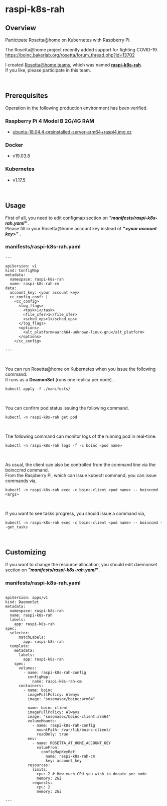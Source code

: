 # raspi-k8s-rah
## Overview
Participate Rosetta@home on Kubernetes with Raspberry Pi.  

The Rosetta@home project recently added support for fighting COVID-19.  
https://boinc.bakerlab.org/rosetta/forum_thread.php?id=13702  

I created [Rosetta@home teams](https://boinc.bakerlab.org/rosetta/team.php), which was named [**raspi-k8s-rah**](https://boinc.bakerlab.org/rosetta/team_display.php?teamid=20154).  
If you like, please participate in this team.  

&nbsp;



## Prerequisites
Operation in the following production environment has been verified.  

### Raspberry Pi 4 Model B 2G/4G RAM
 - [ubuntu-18.04.4-preinstalled-server-arm64+raspi4.img.xz](http://cdimage.ubuntu.com/releases/18.04/release/)

### Docker
 - v19.03.8

### Kubernetes
 - v1.17.5

&nbsp;



## Usage
First of all, you need to edit configmap section on _**"manifests/raspi-k8s-rah.yaml"**_ .  
Please fill in your Rosetta@home account key instead of _**"\<your account key\>"**_ .  

### manifests/raspi-k8s-rah.yaml
```
---

apiVersion: v1
kind: ConfigMap
metadata:
  namespace: raspi-k8s-rah
  name: raspi-k8s-rah-cm
data:
  account_key: <your account key>
  cc_config.conf: |
    <cc_config>
      <log_flags>
        <task>1</task>
        <file_xfer>1</file_xfer>
        <sched_ops>1</sched_ops>
      </log_flags>
      <options>
        <alt_platform>aarch64-unknown-linux-gnu</alt_platform>
      </options>
    </cc_config>
    
---
```

&nbsp;

You can run Rosetta@home on Kubernetes when you issue the following command.  
It runs as a **DeamonSet** (runs one replica per node) .

```
kubectl apply -f ./manifests/
```

&nbsp;
  
You can confirm pod status issuing the following command.  

```
kubectl -n raspi-k8s-rah get pod
```

&nbsp;

The following command can monitor logs of the running pod in real-time.

```
kubectl -n raspi-k8s-rah logs -f -c boinc <pod name>
```

&nbsp;

As usual, the client can also be controlled from the command line via the boinccmd command.  
From the Raspberry Pi, which can issue kubectl command, you can issue commands via,

```
kubectl -n raspi-k8s-rah exec -c boinc-client <pod name> -- boinccmd <args>
```

&nbsp;

If you want to see tasks progress, you should issue a command via,

```
kubectl -n raspi-k8s-rah exec -c boinc-client <pod name> -- boinccmd --get_tasks
```

&nbsp;



## Customizing
If you want to change the resource allocation, you should edit daemonset section on  _**"manifests/raspi-k8s-rah.yaml"**_ . 

### manifests/raspi-k8s-rah.yaml

```

apiVersion: apps/v1
kind: DaemonSet
metadata:
  namespace: raspi-k8s-rah
  name: raspi-k8s-rah
  labels:
    app: raspi-k8s-rah
spec:
  selector:
      matchLabels:
        app: raspi-k8s-rah
  template:
    metadata:
      labels:
        app: raspi-k8s-rah
    spec:
      volumes:
        - name: raspi-k8s-rah-config
          configMap: 
            name: raspi-k8s-rah-cm
      containers:
        - name: boinc
          imagePullPolicy: Always
          image: "sosomasox/boinc:arm64"

        - name: boinc-client
          imagePullPolicy: Always
          image: "sosomasox/boinc-client:arm64"
          volumeMounts:
            - name: raspi-k8s-rah-config
              mountPath: /var/lib/boinc-client/
              readOnly: true
          env:
            - name: ROSETTA_AT_HOME_ACCOUNT_KEY
              valueFrom:
                configMapKeyRef:
                  name: raspi-k8s-rah-cm
                  key: account_key
          resources:
            limits:
              cpu: 2 # How much CPU you wish to donate per node
              memory: 2Gi
            requests:
              cpu: 2
              memory: 2Gi

---
```
